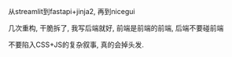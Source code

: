 从streamlit到fastapi+jinja2, 再到nicegui

几次重构, 干脆拆了, 我写后端就好, 前端是前端的前端, 后端不要碰前端

不要陷入CSS+JS的复杂叙事, 真的会掉头发.
